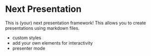 # Next Presentation

This is (your) next presentation framework! This allows you to create presentations using markdown files.

-   custom styles
-   add your own elements for interactivity
-   presenter mode
